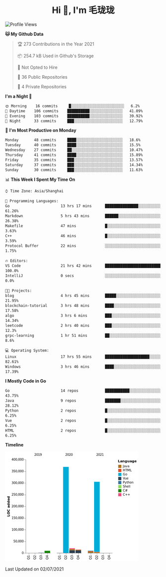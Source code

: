 <h1 align="center">Hi 👋, I'm 毛珑珑</h1>

<!--START_SECTION:waka-->
![Profile Views](http://img.shields.io/badge/Profile%20Views-9-blue)

**🐱 My Github Data** 

> 🏆 273 Contributions in the Year 2021
 > 
> 📦 254.7 kB Used in Github's Storage 
 > 
> 🚫 Not Opted to Hire
 > 
> 📜 36 Public Repositories 
 > 
> 🔑 4 Private Repositories  
 > 
**I'm a Night 🦉** 

```text
🌞 Morning    16 commits     █░░░░░░░░░░░░░░░░░░░░░░░░   6.2% 
🌆 Daytime    106 commits    ██████████░░░░░░░░░░░░░░░   41.09% 
🌃 Evening    103 commits    ██████████░░░░░░░░░░░░░░░   39.92% 
🌙 Night      33 commits     ███░░░░░░░░░░░░░░░░░░░░░░   12.79%

```
📅 **I'm Most Productive on Monday** 

```text
Monday       48 commits     ████░░░░░░░░░░░░░░░░░░░░░   18.6% 
Tuesday      40 commits     ████░░░░░░░░░░░░░░░░░░░░░   15.5% 
Wednesday    27 commits     ██░░░░░░░░░░░░░░░░░░░░░░░   10.47% 
Thursday     41 commits     ████░░░░░░░░░░░░░░░░░░░░░   15.89% 
Friday       35 commits     ███░░░░░░░░░░░░░░░░░░░░░░   13.57% 
Saturday     37 commits     ███░░░░░░░░░░░░░░░░░░░░░░   14.34% 
Sunday       30 commits     ███░░░░░░░░░░░░░░░░░░░░░░   11.63%

```


📊 **This Week I Spent My Time On** 

```text
⌚︎ Time Zone: Asia/Shanghai

💬 Programming Languages: 
Go                       13 hrs 17 mins      ███████████████░░░░░░░░░░   61.26% 
Markdown                 5 hrs 43 mins       ██████░░░░░░░░░░░░░░░░░░░   26.38% 
Makefile                 47 mins             █░░░░░░░░░░░░░░░░░░░░░░░░   3.63% 
C++                      46 mins             █░░░░░░░░░░░░░░░░░░░░░░░░   3.59% 
Protocol Buffer          22 mins             ░░░░░░░░░░░░░░░░░░░░░░░░░   1.75%

🔥 Editors: 
VS Code                  21 hrs 42 mins      █████████████████████████   100.0% 
IntelliJ                 0 secs              ░░░░░░░░░░░░░░░░░░░░░░░░░   0.0%

🐱‍💻 Projects: 
blog                     4 hrs 45 mins       █████░░░░░░░░░░░░░░░░░░░░   21.95% 
blockchain-tutorial      3 hrs 48 mins       ████░░░░░░░░░░░░░░░░░░░░░   17.58% 
algo                     3 hrs 6 mins        ███░░░░░░░░░░░░░░░░░░░░░░   14.34% 
leetcode                 2 hrs 40 mins       ███░░░░░░░░░░░░░░░░░░░░░░   12.3% 
grpc-learning            1 hr 51 mins        ██░░░░░░░░░░░░░░░░░░░░░░░   8.6%

💻 Operating System: 
Linux                    17 hrs 55 mins      ████████████████████░░░░░   82.61% 
Windows                  3 hrs 46 mins       ████░░░░░░░░░░░░░░░░░░░░░   17.39%

```

**I Mostly Code in Go** 

```text
Go                       14 repos            ███████████░░░░░░░░░░░░░░   43.75% 
Java                     9 repos             ███████░░░░░░░░░░░░░░░░░░   28.12% 
Python                   2 repos             █░░░░░░░░░░░░░░░░░░░░░░░░   6.25% 
Vue                      2 repos             █░░░░░░░░░░░░░░░░░░░░░░░░   6.25% 
HTML                     2 repos             █░░░░░░░░░░░░░░░░░░░░░░░░   6.25%

```


**Timeline**

![Chart not found](https://raw.githubusercontent.com/MaoLongLong/MaoLongLong/main/charts/bar_graph.png) 


 Last Updated on 02/07/2021
<!--END_SECTION:waka-->
